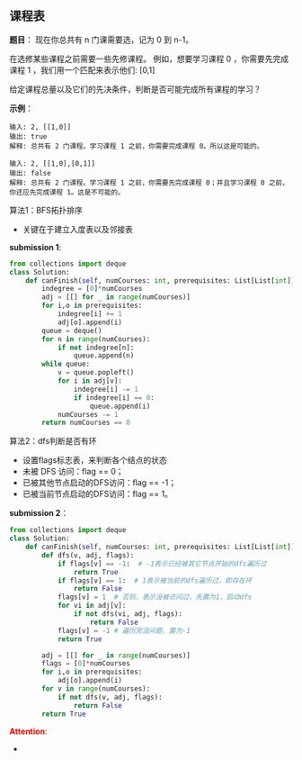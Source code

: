 ## 课程表
**题目**：
现在你总共有 n 门课需要选，记为 0 到 n-1。

在选修某些课程之前需要一些先修课程。 例如，想要学习课程 0 ，你需要先完成课程 1 ，我们用一个匹配来表示他们: [0,1]

给定课程总量以及它们的先决条件，判断是否可能完成所有课程的学习？

**示例**：
```
输入: 2, [[1,0]] 
输出: true
解释: 总共有 2 门课程。学习课程 1 之前，你需要完成课程 0。所以这是可能的。
```
```
输入: 2, [[1,0],[0,1]]
输出: false
解释: 总共有 2 门课程。学习课程 1 之前，你需要先完成​课程 0；并且学习课程 0 之前，你还应先完成课程 1。这是不可能的。
```

算法1：BFS拓扑排序
- 关键在于建立入度表以及邻接表

**submission 1**:
```python
from collections import deque
class Solution:
    def canFinish(self, numCourses: int, prerequisites: List[List[int]]) -> bool:
        indegree = [0]*numCourses
        adj = [[] for _ in range(numCourses)]
        for i,o in prerequisites:
            indegree[i] += 1
            adj[o].append(i)
        queue = deque()
        for n in range(numCourses):
            if not indegree[n]:
                queue.append(n)
        while queue:
            v = queue.popleft()
            for i in adj[v]:
                indegree[i] -= 1
                if indegree[i] == 0:
                    queue.append(i)
            numCourses -= 1
        return numCourses == 0
```


算法2：dfs判断是否有环
- 设置flags标志表，来判断各个结点的状态
- 未被 DFS 访问：flag == 0；
- 已被其他节点启动的DFS访问：flag == -1；
- 已被当前节点启动的DFS访问：flag == 1。

**submission 2**：
```python
from collections import deque
class Solution:
    def canFinish(self, numCourses: int, prerequisites: List[List[int]]) -> bool:
        def dfs(v, adj, flags):
            if flags[v] == -1:  # -1表示已经被其它节点开始的dfs遍历过
                return True
            if flags[v] == 1:  # 1表示被当前的dfs遍历过，即存在环
                return False
            flags[v] = 1  # 否则，表示没被访问过，先置为1，启动dfs
            for vi in adj[v]:
                if not dfs(vi, adj, flags):
                    return False
            flags[v] = -1 # 遍历完没问题，置为-1
            return True

        adj = [[] for _ in range(numCourses)]
        flags = [0]*numCourses
        for i,o in prerequisites:
            adj[o].append(i)
        for v in range(numCourses):
            if not dfs(v, adj, flags):
                return False
        return True
```


<font color="#FF0000">**Attention**</font>:

- 
